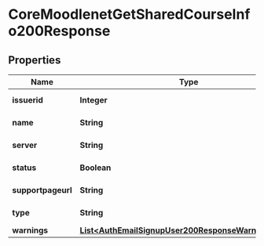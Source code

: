 

# CoreMoodlenetGetSharedCourseInfo200Response


## Properties

| Name | Type | Description | Notes |
|------------ | ------------- | ------------- | -------------|
|**issuerid** | **Integer** | MoodleNet issuer id |  |
|**name** | **String** | Course short name |  |
|**server** | **String** | MoodleNet server |  |
|**status** | **Boolean** | status: true if success |  |
|**supportpageurl** | **String** | Support page URL |  |
|**type** | **String** | Course type |  |
|**warnings** | [**List&lt;AuthEmailSignupUser200ResponseWarningsInner&gt;**](AuthEmailSignupUser200ResponseWarningsInner.md) |  |  [optional] |



